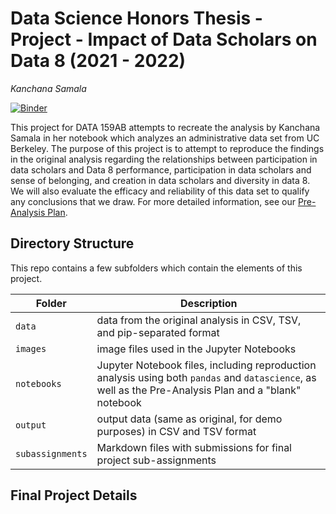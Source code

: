 # Data Science Honors Thesis - Project - Impact of Data Scholars on Data 8 (2021 - 2022)

_Kanchana Samala_

[![Binder](https://mybinder.org/badge_logo.svg)](https://mybinder.org/v2/gh/ls88-openscienceconnector/final-project/master)

This project for DATA 159AB attempts to recreate the analysis by Kanchana Samala in her notebook which analyzes an administrative data set from UC Berkeley. The purpose of this project is to attempt to reproduce the findings in the original analysis regarding the relationships between participation in data scholars and Data 8 performance, participation in data scholars and sense of belonging, and creation in data scholars and diversity in data 8. We will also evaluate the efficacy and reliability of this data set to qualify any conclusions that we draw. 
For more detailed information, see our [Pre-Analysis Plan](notebooks/pre-analysis-plan.ipynb).

## Directory Structure

This repo contains a few subfolders which contain the elements of this project.

| Folder | Description |
|-----|-----|
| `data`  | data from the original analysis in CSV, TSV, and pip-separated format  |
| `images`  | image files used in the Jupyter Notebooks  |
| `notebooks`  | Jupyter Notebook files, including reproduction analysis using both `pandas` and `datascience`, as well as the Pre-Analysis Plan and a "blank" notebook  |
| `output`  | output data (same as original, for demo purposes) in CSV and TSV format  |
| `subassignments`  | Markdown files with submissions for final project sub-assignments  |

## Final Project Details
